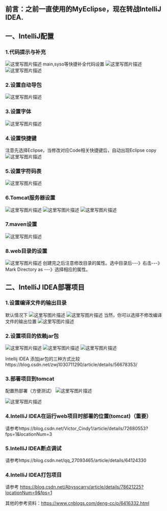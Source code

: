 ﻿## 前言：之前一直使用的MyEclipse，现在转战IntelliJ IDEA.
## 一、IntelliJ配置
###  1.代码提示与补充
![这里写图片描述](https://img-blog.csdn.net/2018051810535189?watermark/2/text/aHR0cHM6Ly9ibG9nLmNzZG4ubmV0L2xpdWJpbjE5OTFsaXViaW4=/font/5a6L5L2T/fontsize/400/fill/I0JBQkFCMA==/dissolve/70)
main,syso等快捷补全代码设置
![这里写图片描述](https://img-blog.csdn.net/20180518111652797?watermark/2/text/aHR0cHM6Ly9ibG9nLmNzZG4ubmV0L2xpdWJpbjE5OTFsaXViaW4=/font/5a6L5L2T/fontsize/400/fill/I0JBQkFCMA==/dissolve/70)
![这里写图片描述](https://img-blog.csdn.net/20180519220051956?watermark/2/text/aHR0cHM6Ly9ibG9nLmNzZG4ubmV0L2xpdWJpbjE5OTFsaXViaW4=/font/5a6L5L2T/fontsize/400/fill/I0JBQkFCMA==/dissolve/70)
### 2.设置自动导包
![这里写图片描述](https://img-blog.csdn.net/20180518111231729?watermark/2/text/aHR0cHM6Ly9ibG9nLmNzZG4ubmV0L2xpdWJpbjE5OTFsaXViaW4=/font/5a6L5L2T/fontsize/400/fill/I0JBQkFCMA==/dissolve/70)
### 3.设置字体
![这里写图片描述](https://img-blog.csdn.net/20180518111240546?watermark/2/text/aHR0cHM6Ly9ibG9nLmNzZG4ubmV0L2xpdWJpbjE5OTFsaXViaW4=/font/5a6L5L2T/fontsize/400/fill/I0JBQkFCMA==/dissolve/70)
###  4.设置快捷键
注意先选择Eclipse，当修改对应Code相关快捷键后，自动出现Eclipse copy
![这里写图片描述](https://img-blog.csdn.net/2018051811125451?watermark/2/text/aHR0cHM6Ly9ibG9nLmNzZG4ubmV0L2xpdWJpbjE5OTFsaXViaW4=/font/5a6L5L2T/fontsize/400/fill/I0JBQkFCMA==/dissolve/70)
###  5.设置字符码表
![这里写图片描述](https://img-blog.csdn.net/20180518105433437?watermark/2/text/aHR0cHM6Ly9ibG9nLmNzZG4ubmV0L2xpdWJpbjE5OTFsaXViaW4=/font/5a6L5L2T/fontsize/400/fill/I0JBQkFCMA==/dissolve/70)
###  6.Tomcat服务器设置
![这里写图片描述](https://img-blog.csdn.net/20180518111417262?watermark/2/text/aHR0cHM6Ly9ibG9nLmNzZG4ubmV0L2xpdWJpbjE5OTFsaXViaW4=/font/5a6L5L2T/fontsize/400/fill/I0JBQkFCMA==/dissolve/70)
![这里写图片描述](https://img-blog.csdn.net/20180518111424648?watermark/2/text/aHR0cHM6Ly9ibG9nLmNzZG4ubmV0L2xpdWJpbjE5OTFsaXViaW4=/font/5a6L5L2T/fontsize/400/fill/I0JBQkFCMA==/dissolve/70)
![这里写图片描述](https://img-blog.csdn.net/20180518173639583?watermark/2/text/aHR0cHM6Ly9ibG9nLmNzZG4ubmV0L2xpdWJpbjE5OTFsaXViaW4=/font/5a6L5L2T/fontsize/400/fill/I0JBQkFCMA==/dissolve/70)
###  7.maven设置
![这里写图片描述](https://img-blog.csdn.net/20180518111548409?watermark/2/text/aHR0cHM6Ly9ibG9nLmNzZG4ubmV0L2xpdWJpbjE5OTFsaXViaW4=/font/5a6L5L2T/fontsize/400/fill/I0JBQkFCMA==/dissolve/70)
### 8.web目录的设置
![这里写图片描述](https://img-blog.csdn.net/20180518115336481?watermark/2/text/aHR0cHM6Ly9ibG9nLmNzZG4ubmV0L2xpdWJpbjE5OTFsaXViaW4=/font/5a6L5L2T/fontsize/400/fill/I0JBQkFCMA==/dissolve/70)
创建完之后注意修改目录的属性。选中目录后---》右击---》Mark Directory as ---》选择相应的属性。

## 二、IntelliJ IDEA部署项目
### 1.设置编译文件的输出目录
默认情况下
![这里写图片描述](https://img-blog.csdn.net/20180519221735268?watermark/2/text/aHR0cHM6Ly9ibG9nLmNzZG4ubmV0L2xpdWJpbjE5OTFsaXViaW4=/font/5a6L5L2T/fontsize/400/fill/I0JBQkFCMA==/dissolve/70)
![这里写图片描述](https://img-blog.csdn.net/20180518173135895?watermark/2/text/aHR0cHM6Ly9ibG9nLmNzZG4ubmV0L2xpdWJpbjE5OTFsaXViaW4=/font/5a6L5L2T/fontsize/400/fill/I0JBQkFCMA==/dissolve/70)
当然，你可以选择不修改编译文件的输出位置
![这里写图片描述](https://img-blog.csdn.net/20180519221745532?watermark/2/text/aHR0cHM6Ly9ibG9nLmNzZG4ubmV0L2xpdWJpbjE5OTFsaXViaW4=/font/5a6L5L2T/fontsize/400/fill/I0JBQkFCMA==/dissolve/70)
### 2.设置项目的依赖jar包
![这里写图片描述](https://img-blog.csdn.net/20180518173332898?watermark/2/text/aHR0cHM6Ly9ibG9nLmNzZG4ubmV0L2xpdWJpbjE5OTFsaXViaW4=/font/5a6L5L2T/fontsize/400/fill/I0JBQkFCMA==/dissolve/70)
![这里写图片描述](https://img-blog.csdn.net/20180518173340854?watermark/2/text/aHR0cHM6Ly9ibG9nLmNzZG4ubmV0L2xpdWJpbjE5OTFsaXViaW4=/font/5a6L5L2T/fontsize/400/fill/I0JBQkFCMA==/dissolve/70)
![这里写图片描述](https://img-blog.csdn.net/2018051817335063?watermark/2/text/aHR0cHM6Ly9ibG9nLmNzZG4ubmV0L2xpdWJpbjE5OTFsaXViaW4=/font/5a6L5L2T/fontsize/400/fill/I0JBQkFCMA==/dissolve/70)

Intellij IDEA 添加jar包的三种方式比较https://blog.csdn.net/zwj1030711290/article/details/56678353/

### 3.部署项目到tomcat

配置热部署（方便测试）
![这里写图片描述](https://img-blog.csdn.net/2018051919272489?watermark/2/text/aHR0cHM6Ly9ibG9nLmNzZG4ubmV0L2xpdWJpbjE5OTFsaXViaW4=/font/5a6L5L2T/fontsize/400/fill/I0JBQkFCMA==/dissolve/70)

![这里写图片描述](https://img-blog.csdn.net/2018051817360154?watermark/2/text/aHR0cHM6Ly9ibG9nLmNzZG4ubmV0L2xpdWJpbjE5OTFsaXViaW4=/font/5a6L5L2T/fontsize/400/fill/I0JBQkFCMA==/dissolve/70)

### 4.IntelliJ IDEA在运行web项目时部署的位置(tomcat)（重要）
请参考https://blog.csdn.net/Victor_Cindy1/article/details/72680553?fps=1&locationNum=3

### 5.IntelliJ IDEA断点调试
请参考https://blog.csdn.net/qq_27093465/article/details/64124330

### 4.IntelliJ IDEA打包项目
请参考 https://blog.csdn.net/Abysscarry/article/details/78621225?locationNum=9&fps=1


其他的参考资料：https://www.cnblogs.com/deng-cc/p/6416332.html